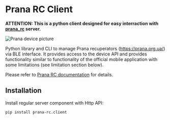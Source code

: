 # Prana RC Client

**ATTENTION: This is a python client designed for easy interraction with [prana_rc](https://github.com/corvis/prana_rc) server.**


![Prana device picture](https://github.com/corvis/prana_rc/blob/development/media/cover-picture.jpg?raw=true "Prana device picture")

Python library and CLI to manage Prana recuperators (https://prana.org.ua/) via BLE interface.
It provides access to the device API and provides functionality similar to functionality of the official mobile 
application with some limitations (see limitation section below).

Please refer to [Prana RC documentation]((https://github.com/corvis/prana_rc)) for details.

## Installation

Install regular server component with Http API:

```
pip install prana-rc.client
```
